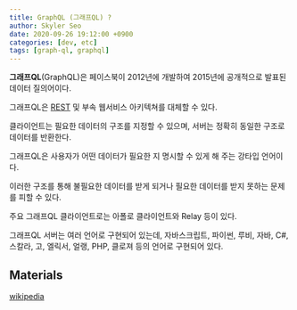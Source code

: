 ```yaml
---
title: GraphQL (그래프QL) ?
author: Skyler Seo
date: 2020-09-26 19:12:00 +0900
categories: [dev, etc]
tags: [graph-ql, graphql]
---
```


**그래프QL**(GraphQL)은 페이스북이 2012년에 개발하여 2015년에 공개적으로 발표된 데이터 질의어이다.

그래프QL은 [REST](https://ko.wikipedia.org/wiki/REST) 및 부속 웹서비스 아키텍쳐를 대체할 수 있다.

클라이언트는 필요한 데이터의 구조를 지정할 수 있으며, 서버는 정확히 동일한 구조로 데이터를 반환한다.

그래프QL은 사용자가 어떤 데이터가 필요한 지 명시할 수 있게 해 주는 강타입 언어이다.

이러한 구조를 통해 불필요한 데이터를 받게 되거나 필요한 데이터를 받지 못하는 문제를 피할 수 있다.

주요 그래프QL 클라이언트로는 아폴로 클라이언트와 Relay 등이 있다.

그래프QL 서버는 여러 언어로 구현되어 있는데, 자바스크립트, 파이썬, 루비, 자바, C#, 스칼라, 고, 엘릭서, 얼랭, PHP, 클로져 등의 언어로 구현되어 있다.


## Materials
[wikipedia](https://ko.wikipedia.org/wiki/%EA%B7%B8%EB%9E%98%ED%94%84QL)
